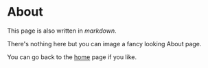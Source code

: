 # About

This page is also written in *markdown*.

There's nothing here but you can image a fancy looking About page.

You can go back to the [home](./) page if you like.